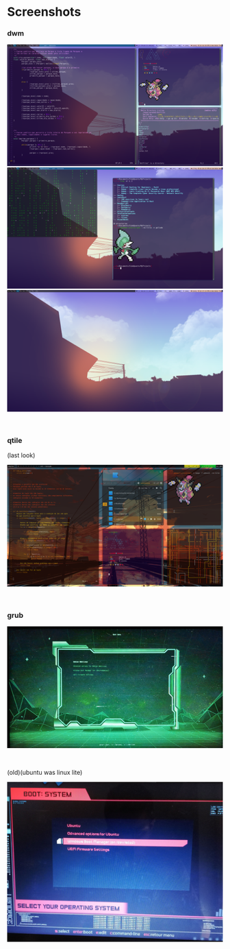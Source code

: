 # Screenshots

### dwm

![](dwm_1.png)
![](dwm_2.png)
![](dwm_1_justwallpaper.png) 

‎ 
‎ 

### qtile
(last look)

![](qtile.png)

‎ 
‎

### grub
![](grub_retrogrub.jpg)

‎

(old)(ubuntu was linux lite)

![](grub_cyberRe.jpg)
